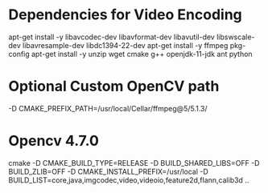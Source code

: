 # Dependencies for Video Encoding
apt-get install -y libavcodec-dev libavformat-dev libavutil-dev libswscale-dev libavresample-dev libdc1394-22-dev
apt-get install -y ffmpeg pkg-config 
apt-get install -y unzip wget cmake g++ openjdk-11-jdk ant python

# Optional Custom OpenCV path
-D CMAKE_PREFIX_PATH=/usr/local/Cellar/ffmpeg@5/5.1.3/

# Opencv 4.7.0
cmake -D CMAKE_BUILD_TYPE=RELEASE -D BUILD_SHARED_LIBS=OFF -D BUILD_ZLIB=OFF -D CMAKE_INSTALL_PREFIX=/usr/local -D BUILD_LIST=core,java,imgcodec,video,videoio,feature2d,flann,calib3d ..
